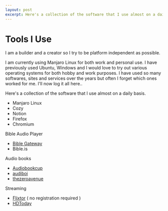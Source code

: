 ```yaml
---
layout: post
excerpt: Here's a collection of the software that I use almost on a daily basis
---
```


# Tools I Use

I am a builder and a creator so I try to be platform independent as possible. 

I am currently using Manjaro Linux for both work and personal use. I have previously used Ubuntu, Windows and I would love to try out various operating systems for both hobby and work purposes. I have used so many softwares, sites and services over the years but often I forget which ones worked for me. I'll now log it all here..

Here's a collection of the software that I use almost on a daily basis. 

- Manjaro Linux
- Cozy
- Notion
- Firefox
- Chromium

Bible Audio Player
- [Bible Gateway](https://www.biblegateway.com/audio/mclean/niv/Rev.22.5)
- Bible.is

Audio books
- [Audiobookcup](https://www.audiobookcup.com/)
- [audiboi](https://audiboi.com/)
- [thezeroavenue](https://thezeroavenue.com/)

Streaming
- [Flixtor](https://flixtor.to) ( no registration required )
- [HDToday](https://hdtoday.tv/)
